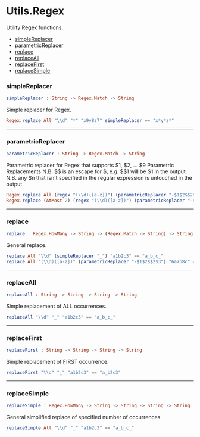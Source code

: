 # Utils.Regex

Utility Regex functions.

- [simpleReplacer](#simplereplacer)
- [parametricReplacer](#parametricreplacer)
- [replace](#replace)
- [replaceAll](#replaceall)
- [replaceFirst](#replacefirst)
- [replaceSimple](#replacesimple)

### **simpleReplacer**
```elm
simpleReplacer : String -> Regex.Match -> String
```

Simple replacer for Regex.

```elm
Regex.replace All "\\d" "*" "x9y8z7" simpleReplacer == "x*y*z*"
```

---

### **parametricReplacer**
```elm
parametricReplacer : String -> Regex.Match -> String
```

Parametric replacer for Regex that supports $1, $2, ... $9 Parametric Replacements
N.B. $$ is an escape for $, e.g. $$1 will be $1 in the output
N.B. any $n that isn't specified in the regular expression is untouched in the output

```elm
Regex.replace All (regex "(\\d)([a-z])") (parametricReplacer "-$1$2$$2$3") "6a7b8c" == "-6a$2$3-7b$2$3-8c$2$3"
Regex.replace (AtMost 2) (regex "(\\d)([a-z])") (parametricReplacer "-$1$2$$2$3") "6a7b8c" == "-6a$2$3-7b$2$38c"
```

---

### **replace**
```elm
replace : Regex.HowMany -> String -> (Regex.Match -> String) -> String -> String
```

General replace.

```elm
replace All "\\d" (simpleReplacer "_") "a1b2c3" == "a_b_c_"
replace All "(\\d)([a-z])" (parametricReplacer "-$1$2$$2$3") "6a7b8c" == "-6a$2$3-7b$2$3-8c$2$3"
```

---

### **replaceAll**
```elm
replaceAll : String -> String -> String -> String
```

Simple replacement of ALL occurrences.

```elm
replaceAll "\\d" "_" "a1b2c3" == "a_b_c_"
```

---

### **replaceFirst**
```elm
replaceFirst : String -> String -> String -> String
```

Simple replacement of FIRST occurrence.

```elm
replaceFirst "\\d" "_" "a1b2c3" == "a_b2c3"
```

---

### **replaceSimple**
```elm
replaceSimple : Regex.HowMany -> String -> String -> String -> String
```

General simplified replace of specified number of occurrences.

```elm
replaceSimple All "\\d" "_" "a1b2c3" == "a_b_c_"
```

